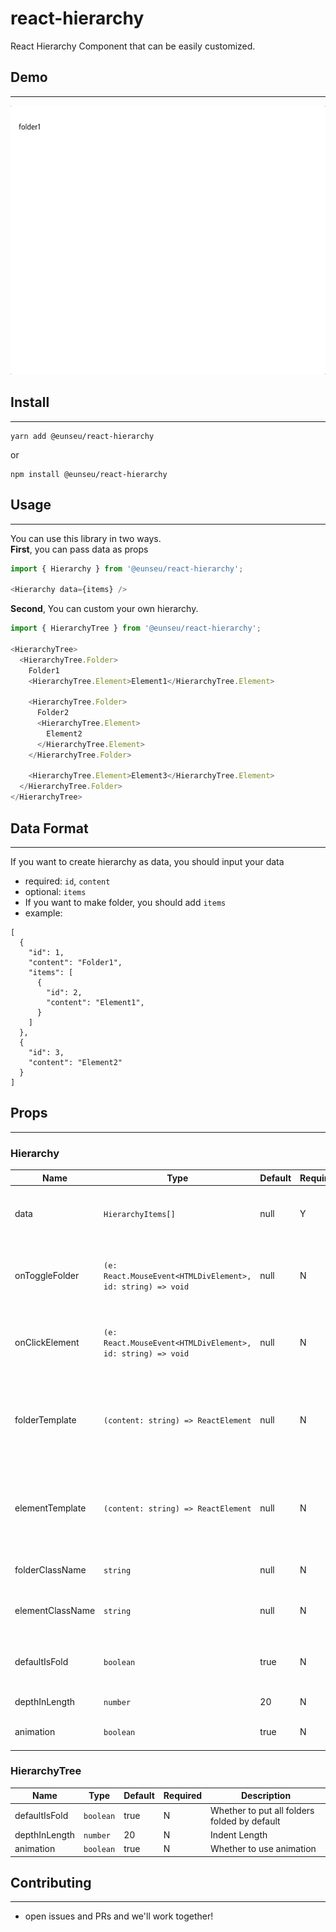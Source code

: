 # react-hierarchy
React Hierarchy Component that can be easily customized.

## Demo

---
![demo](./.doc/demo.gif)


## Install

----
```shell
yarn add @eunseu/react-hierarchy
```
or
```shell
npm install @eunseu/react-hierarchy
```

## Usage

------
You can use this library in two ways.<br>
<b>First</b>, you can pass data as props

```javascript
import { Hierarchy } from '@eunseu/react-hierarchy';

<Hierarchy data={items} />
```

<b>Second</b>, You can custom your own hierarchy.
```javascript
import { HierarchyTree } from '@eunseu/react-hierarchy';

<HierarchyTree>
  <HierarchyTree.Folder>
    Folder1
    <HierarchyTree.Element>Element1</HierarchyTree.Element>
    
    <HierarchyTree.Folder>
      Folder2
      <HierarchyTree.Element>
        Element2
      </HierarchyTree.Element>
    </HierarchyTree.Folder>
    
    <HierarchyTree.Element>Element3</HierarchyTree.Element>
  </HierarchyTree.Folder>
</HierarchyTree>
```
## Data Format

------
If you want to create hierarchy as data, you should input your data

- required: `id`, `content`
- optional: `items`
- If you want to make folder, you should add `items` 
- example:
```ecmascript 6
[
  {
    "id": 1,
    "content": "Folder1",
    "items": [
      {
        "id": 2,
        "content": "Element1",
      }
    ]
  },
  {
    "id": 3,
    "content": "Element2"
  }
]
```

## Props

---
### Hierarchy
| Name             | Type                                                        | Default | Required | Description                                                          |
|------------------|-------------------------------------------------------------|---------|----------|----------------------------------------------------------------------|
| data             | `HierarchyItems[]`                                          | null    | Y        | The data set for react hierarchy to render                           |
| onToggleFolder   | `(e: React.MouseEvent<HTMLDivElement>, id: string) => void` | null    | N        | Event listener called on open some folder action                     |
| onClickElement   | `(e: React.MouseEvent<HTMLDivElement>, id: string) => void` | null    | N        | Event listener called on click element action                        |
| folderTemplate   | `(content: string) => ReactElement`                         | null    | N        | The contents of the folder can be customized through React Element.  |
| elementTemplate  | `(content: string) => ReactElement`                         | null    | N        | The contents of the element can be customized through React Element. |
| folderClassName  | `string`                                                    | null    | N        | Specify className in the folder                                      |
| elementClassName | `string`                                                    | null    | N        | Specify className in the element                                     |                                     
| defaultIsFold    | `boolean`                                                   | true    | N        | Whether to put all folders folded by default                         |
| depthInLength    | `number`                                                    | 20      | N        | Indent Length                                                        |
| animation        | `boolean`                                                   | true    | N        | Whether to use animation                                             |

### HierarchyTree
| Name          | Type      | Default  | Required  | Description                                  |
|---------------|-----------|----------|-----------|----------------------------------------------|
| defaultIsFold | `boolean` | true     | N         | Whether to put all folders folded by default |
| depthInLength | `number`  | 20       | N         | Indent Length                                |
| animation     | `boolean` | true     | N         | Whether to use animation                     |

## Contributing

---
- open issues and PRs and we'll work together!
